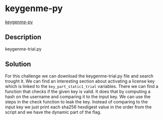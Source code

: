 # keygenme-py

[keygenme-py](https://play.picoctf.org/practice/challenge/121)

## Description

keygenme-trial.py

## Solution

For this challenge we can download the keygenme-trial.py file and search trought it. We can find an interesting section about activating a license key which is linked to the `key_part_static1_trial` variables. There we can find a function that checks if the given key is valid. It does that by computing a hash on the username and comparing it to the input key. We can use the steps in the check function to leak the key. Instead of comparing to the input key we just print each sha256 hexdigest value in the order from the script and we have the dynamic part of the flag.